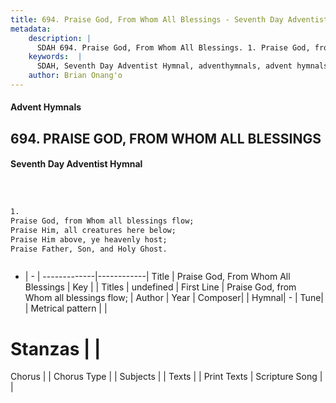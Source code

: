 ```yaml
---
title: 694. Praise God, From Whom All Blessings - Seventh Day Adventist Hymnal
metadata:
    description: |
      SDAH 694. Praise God, From Whom All Blessings. 1. Praise God, from Whom all blessings flow; Praise Him, all creatures here below; Praise Him above, ye heavenly host; Praise Father, Son, and Holy Ghost.
    keywords:  |
      SDAH, Seventh Day Adventist Hymnal, adventhymnals, advent hymnals, Praise God, From Whom All Blessings, Praise God, from Whom all blessings flow; 
    author: Brian Onang'o
---
```


#### Advent Hymnals
## 694. PRAISE GOD, FROM WHOM ALL BLESSINGS
#### Seventh Day Adventist Hymnal

```txt



1.
Praise God, from Whom all blessings flow;
Praise Him, all creatures here below;
Praise Him above, ye heavenly host;
Praise Father, Son, and Holy Ghost.



```

- |   -  |
-------------|------------|
Title | Praise God, From Whom All Blessings |
Key |  |
Titles | undefined |
First Line | Praise God, from Whom all blessings flow; |
Author | 
Year | 
Composer|  |
Hymnal|  - |
Tune|  |
Metrical pattern | |
# Stanzas |  |
Chorus |  |
Chorus Type |  |
Subjects |  |
Texts |  |
Print Texts | 
Scripture Song |  |
  
